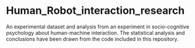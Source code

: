 # Human_Robot_interaction_research
An experimental dataset and analysis from an experiment in socio-cognitive psychology about human-machine interaction.
The statistical analysis and conclusions have been drawn from the code included in this repository. 
